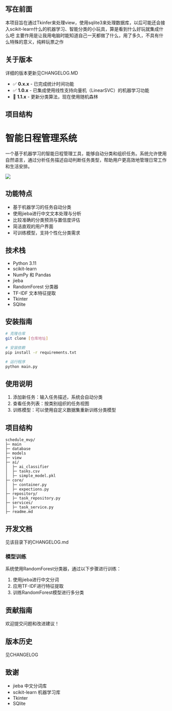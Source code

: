 ## 写在前面
本项目旨在通过Tkinfer来处理view，使用sqlite3来处理数据库，以后可能还会接入scikit-learn什么的机器学习、智能分类的小玩具，算是看到什么好玩就集成什么吧
主要作用是让我用电脑时能知道自己一天都做了什么，用了多久，不具有什么特殊的意义，纯粹玩票之作

## 关于版本
详细的版本更新见CHANGELOG.MD
- ✅ **0.x.x** - 已完成统计时间功能
- ✅ **1.0.x** - 已集成使用线性支持向量机（LinearSVC）的机器学习功能
- 🚧 **1.1.x** - 更新分类算法，现在使用随机森林

## 项目结构





# 智能日程管理系统

一个基于机器学习的智能日程管理工具，能够自动分类和组织任务。系统允许使用自然语言，通过分析任务描述自动判断任务类型，帮助用户更高效地管理日常工作和生活安排。

![](assets/example/2025-03-06-15-29-12.png)

## 功能特点

- 基于机器学习的任务自动分类
- 使用jieba进行中文文本处理与分析
- 比较准确的分类预测与置信度评估
- 简洁直观的用户界面
- 可训练模型，支持个性化分类需求

## 技术栈

- Python 3.11
- scikit-learn 
- NumPy 和 Pandas
- jieba 
- RandomForest 分类器
- TF-IDF 文本特征提取
- Tkinter
- SQlite

## 安装指南

```bash
# 克隆仓库
git clone [仓库地址]

# 安装依赖
pip install -r requirements.txt

# 运行程序
python main.py
```

## 使用说明

1. 添加新任务：输入任务描述，系统会自动分类
2. 查看任务列表：按类别组织的任务视图
3. 训练模型：可以使用自定义数据集重新训练分类模型

## 项目结构

```
schedule_mvp/
├─ main
├─ database
├─ models
├─ view
├─ ai/
│  ├─ ai_classifier
│  ├─ tasks.csv
│  ├─ simple_model.pkl
├─ core/
│  ├─ container.py
│  ├─ expections.py
├─ repository/
│  ├─ task_repository.py
├─ services/
│  ├─ task_service.py
├─ readme.md
```

## 开发文档

见该目录下的CHANGELOG.md

### 模型训练

系统使用RandomForest分类器，通过以下步骤进行训练：

1. 使用jieba进行中文分词
2. 应用TF-IDF进行特征提取
3. 训练RandomForest模型进行多分类

## 贡献指南

欢迎提交问题和改进建议！

## 版本历史

见CHANGELOG

## 致谢

- jieba 中文分词库
- scikit-learn 机器学习库
- Tkinter
- SQlite